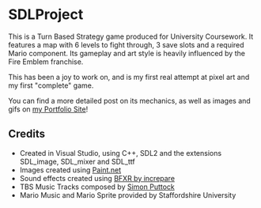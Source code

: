 # SDLProject
This is a Turn Based Strategy game produced for University Coursework. It features a map with 6 levels to fight through, 3 save slots and a required Mario component.
Its gameplay and art style is heavily influenced by the Fire Emblem franchise.

This has been a joy to work on, and is my first real attempt at pixel art and my first "complete" game.

You can find a more detailed post on its mechanics, as well as images and gifs on [my Portfolio Site](https://kitsymes.github.io/sdl_emblem.html)!


## Credits

  - Created in Visual Studio, using C++, SDL2 and the extensions SDL_image, SDL_mixer and SDL_ttf 
  - Images created using [Paint.net](https://www.getpaint.net)
  - Sound effects created using [BFXR by increpare](https://www.bfxr.net)
  - TBS Music Tracks composed by [Simon Puttock](https://twitter.com/sentinal_x)
  - Mario Music and Mario Sprite provided by Staffordshire University
